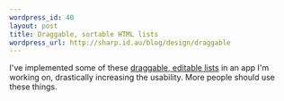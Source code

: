 ```yaml
--- 
wordpress_id: 40
layout: post
title: Draggable, sortable HTML lists
wordpress_url: http://sharp.id.au/blog/design/draggable
---
```

I&apos;ve implemented some of these <a href="http://tool-man.org/examples/">draggable, editable lists</a> in an app I&apos;m working on, drastically increasing the usability. More people should use these things.
